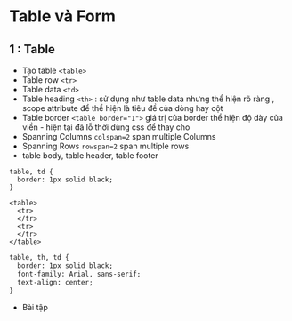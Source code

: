 # Table và Form
## 1 : Table
- Tạo table `<table>`
- Table row `<tr>`
- Table data `<td>`
- Table heading `<th>` : sử dụng như table data nhưng thể hiện rõ ràng , scope attribute để thể hiện là tiêu đề của dòng hay cột
- Table border `<table border="1">` giá trị của border thể hiện độ dày của viền - hiện tại đã lỗ thời dùng css để thay cho
- Spanning Columns `colspan=2` span multiple Columns
- Spanning Rows `rowspan=2` span multiple rows
- table body, table header, table footer
```
table, td {
  border: 1px solid black;
}
```
```
<table>
  <tr>
  </tr>
  <tr>
  </tr>
</table>
```
```html
table, th, td {
  border: 1px solid black;
  font-family: Arial, sans-serif;
  text-align: center;
}
```
- Bài tập
